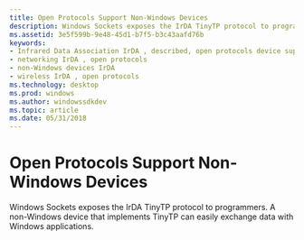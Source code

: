 ```yaml
---
title: Open Protocols Support Non-Windows Devices
description: Windows Sockets exposes the IrDA TinyTP protocol to programmers. A non-Windows device that implements TinyTP can easily exchange data with Windows applications.
ms.assetid: 3e5f599b-9e48-45d1-b7f5-b3c43aafd76b
keywords:
- Infrared Data Association IrDA , described, open protocols device support
- networking IrDA , open protocols
- non-Windows devices IrDA
- wireless IrDA , open protocols
ms.technology: desktop
ms.prod: windows
ms.author: windowssdkdev
ms.topic: article
ms.date: 05/31/2018
---
```


# Open Protocols Support Non-Windows Devices

Windows Sockets exposes the IrDA TinyTP protocol to programmers. A non-Windows device that implements TinyTP can easily exchange data with Windows applications.

 

 




